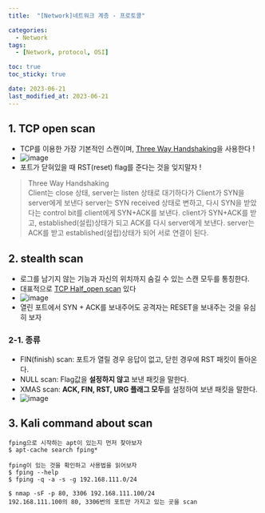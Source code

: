 ```yaml
---
title:  "[Network]네트워크 계층 - 프로토콜"

categories:
  - Network
tags:
  - [Network, protocol, OSI] 

toc: true
toc_sticky: true

date: 2023-06-21
last_modified_at: 2023-06-21
---
```


<!-- post 폴더 이름 -> 연관성을 찾지못함 ( 이상하게 바꿔도 정상적으로 작동했기때문 ) -->


## 1. TCP open scan
- TCP를 이용한 가장 기본적인 스캔이며, <u>Three Way Handshaking</u>을 사용한다 !
- ![image](https://github.com/whalebee/Whalebee.github.io/assets/127908829/dde63658-628f-4140-b696-8d4499276713)
- 포트가 닫혀있을 때 RST(reset) flag를 준다는 것을 잊지말자 !

> Three Way Handshaking <br>
> Client는 close 상태, server는 listen 상태로 대기하다가
> Client가 SYN을 server에게 보낸다
> server는 SYN received 상태로 변하고, 다시 SYN을 받았다는 control bit를 client에게 SYN+ACK를 보낸다.
> client가 SYN+ACK를 받고, established(설립)상태가 되고 ACK를 다시 server에게 보낸다.
> server는 ACK를 받고 established(설립)상태가 되어 서로 연결이 된다.

## 2. stealth scan
- 로그를 남기지 않는 기능과 자신의 위치까지 숨길 수 있는 스캔 모두를 통칭한다.
- 대표적으로 <u>TCP Half_open scan</u> 있다
- ![image](https://github.com/whalebee/Whalebee.github.io/assets/127908829/0976c416-76d7-41d8-a6b5-33bd028eadc9)
- 열린 포트에서 SYN + ACK를 보내주어도 공격자는 RESET을 보내주는 것을 유심히 보자

### 2-1. 종류
- FIN(finish) scan: 포트가 열릴 경우 응답이 없고, 닫힌 경우에 RST 패킷이 돌아온다.
- NULL scan: Flag값을 **설정하지 않고** 보낸 패킷을 말한다.
- XMAS scan: **ACK, FIN, RST, URG 플래그 모두**를 설정하여 보낸 패킷을 말한다.
- ![image](https://github.com/whalebee/Whalebee.github.io/assets/127908829/73fd7c0a-f4a8-43ef-b8eb-2e2fd612df7e)



## 3. Kali command about scan
```
fping으로 시작하는 apt이 있는지 먼저 찾아보자
$ apt-cache search fping*

fping이 있는 것을 확인하고 사용법을 읽어보자
$ fping --help
$ fping -q -a -s -g 192.168.111.0/24

$ nmap -sF -p 80, 3306 192.168.111.100/24
192.168.111.100의 80, 3306번의 포트만 가지고 있는 곳을 scan



```